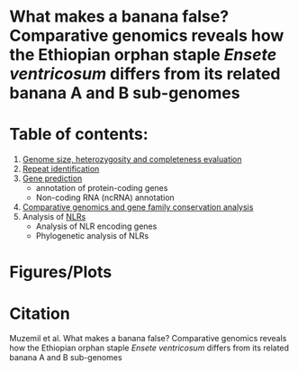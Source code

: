 # What makes a banana false? Comparative genomics reveals how the Ethiopian orphan staple *Ensete ventricosum* differs from its related banana A and B sub-genomes

# Table of contents:
1. [Genome size, heterozygosity and completeness evaluation](01_genome_size_heterozygosity_qc/README.md)
2. [Repeat identification](02_repeat_identification/README.md)
3. [Gene prediction](03_gene_prediction/README.md)
   - annotation of protein-coding genes
   - Non-coding RNA (ncRNA) annotation
4. [Comparative genomics and gene family conservation analysis](04_comparative_genomics)
5. Analysis of [NLRs](05_NLR_analysis/README.md)
   - Analysis of NLR encoding genes
   - Phylogenetic analysis of NLRs

# Figures/Plots

# Citation 
Muzemil et al. What makes a banana false? Comparative genomics reveals how the Ethiopian orphan staple *Ensete ventricosum* differs from its related banana A and B sub-genomes
